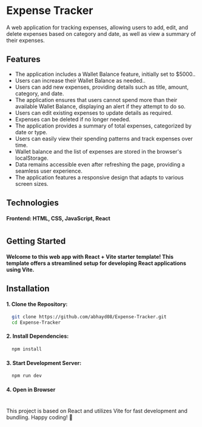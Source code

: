 
# Expense Tracker

A web application for tracking expenses, allowing users to add, edit, and delete expenses based on category and date, as well as view a summary of their expenses.

###

## Features

- The application includes a Wallet Balance feature, initially set to $5000..
- Users can increase their Wallet Balance as needed..
- Users can add new expenses, providing details such as title, amount, category, and date.
- The application ensures that users cannot spend more than their available Wallet Balance, displaying an alert if they attempt to do so.
- Users can edit existing expenses to update details as required.
- Expenses can be deleted if no longer needed.
- The application provides a summary of total expenses, categorized by date or type.
- Users can easily view their spending patterns and track expenses over time.
- Wallet balance and the list of expenses are stored in the browser's localStorage.
- Data remains accessible even after refreshing the page, providing a seamless user experience.
- The application features a responsive design that adapts to various screen sizes.

###

## Technologies

#### Frontend: HTML, CSS, JavaScript, React

#

## Getting Started

#### Welcome to this web app with React + Vite starter template! This template offers a streamlined setup for developing React applications using Vite.
## Installation

#### 1. Clone the Repository:

```bash
  git clone https://github.com/abhayd08/Expense-Tracker.git
  cd Expense-Tracker
```

#### 2. Install Dependencies:
```bash
  npm install
```

#### 3. Start Development Server:
```bash
  npm run dev
```

#### 4. Open in Browser
    
#

This project is based on React and utilizes Vite for fast development and bundling. Happy coding! 🚀